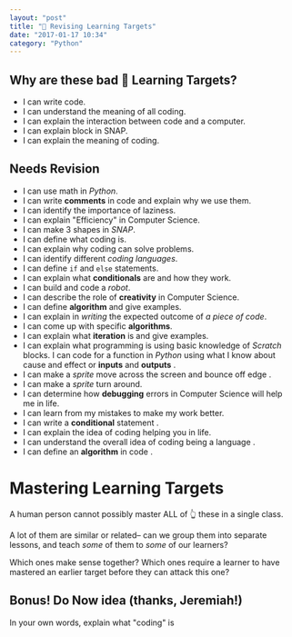 ```yaml
---
layout: "post"
title: "🎯 Revising Learning Targets"
date: "2017-01-17 10:34"
category: "Python"
---
```


## Why are these bad 🎯 Learning Targets?
- I can write code.
- I can understand the meaning of all coding.
- I can explain the interaction between code and a computer.
- I can explain block in SNAP.
- I can explain the meaning of coding.


## Needs Revision
- I can use math in _Python_.
- I can write **comments** in code and explain why we use them.
- I can identify the importance of laziness.
- I can explain "Efficiency" in Computer Science.
- I can make 3 shapes in _SNAP_.
- I can define what coding is.
- I can explain why coding can solve problems.
- I can identify different _coding languages_.
- I can define `if` and `else` statements.
- I can explain what **conditionals** are and how they work.
- I can build and code a _robot_.
- I can describe the role of **creativity** in Computer Science.
- I can define **algorithm** and give examples.
- I can explain in _writing_ the expected outcome of _a piece of code_.
- I can come up with specific **algorithms**.
- I can explain what **iteration** is and give examples.
- I can explain what programming is using basic knowledge of _Scratch_ blocks.
I can code for a function in _Python_ using what I know about cause and effect or **inputs** and **outputs** .
- I can make a _sprite_ move across the screen and bounce off edge .
- I can make a _sprite_ turn around.
- I can determine how **debugging** errors in Computer Science will help me in life.
- I can learn from my mistakes to make my work better.
- I can write a **conditional** statement .
- I can explain the idea of coding helping you in life.
- I can understand the overall idea of coding being a language .
- I can define an **algorithm** in code .

# Mastering Learning Targets

A human person cannot possibly master ALL of 👆 these in a single class.

A lot of them are similar or related– can we group them into separate lessons, and teach _some_ of them to _some_ of our learners?

Which ones make sense together? Which ones require a learner to have mastered an earlier target before they can attack this one?


## Bonus! Do Now idea (thanks, Jeremiah!)
In your own words, explain what "coding" is
